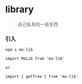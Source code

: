 # library

> 自己私有的一些东西

### 引入

```
npm i mo-lib

import MoLib from 'mo-lib' 

or 

import { getTree } from 'mo-lib'
```
